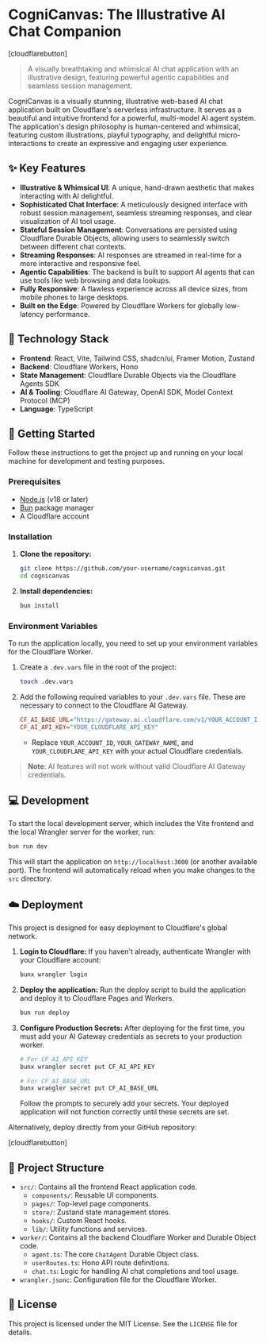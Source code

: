 # CogniCanvas: The Illustrative AI Chat Companion

[cloudflarebutton]

> A visually breathtaking and whimsical AI chat application with an illustrative design, featuring powerful agentic capabilities and seamless session management.

CogniCanvas is a visually stunning, illustrative web-based AI chat application built on Cloudflare's serverless infrastructure. It serves as a beautiful and intuitive frontend for a powerful, multi-model AI agent system. The application's design philosophy is human-centered and whimsical, featuring custom illustrations, playful typography, and delightful micro-interactions to create an expressive and engaging user experience.

## ✨ Key Features

*   **Illustrative & Whimsical UI**: A unique, hand-drawn aesthetic that makes interacting with AI delightful.
*   **Sophisticated Chat Interface**: A meticulously designed interface with robust session management, seamless streaming responses, and clear visualization of AI tool usage.
*   **Stateful Session Management**: Conversations are persisted using Cloudflare Durable Objects, allowing users to seamlessly switch between different chat contexts.
*   **Streaming Responses**: AI responses are streamed in real-time for a more interactive and responsive feel.
*   **Agentic Capabilities**: The backend is built to support AI agents that can use tools like web browsing and data lookups.
*   **Fully Responsive**: A flawless experience across all device sizes, from mobile phones to large desktops.
*   **Built on the Edge**: Powered by Cloudflare Workers for globally low-latency performance.

## 🚀 Technology Stack

*   **Frontend**: React, Vite, Tailwind CSS, shadcn/ui, Framer Motion, Zustand
*   **Backend**: Cloudflare Workers, Hono
*   **State Management**: Cloudflare Durable Objects via the Cloudflare Agents SDK
*   **AI & Tooling**: Cloudflare AI Gateway, OpenAI SDK, Model Context Protocol (MCP)
*   **Language**: TypeScript

## 🏁 Getting Started

Follow these instructions to get the project up and running on your local machine for development and testing purposes.

### Prerequisites

*   [Node.js](https://nodejs.org/en/) (v18 or later)
*   [Bun](https://bun.sh/) package manager
*   A Cloudflare account

### Installation

1.  **Clone the repository:**
    ```sh
    git clone https://github.com/your-username/cognicanvas.git
    cd cognicanvas
    ```

2.  **Install dependencies:**
    ```sh
    bun install
    ```

### Environment Variables

To run the application locally, you need to set up your environment variables for the Cloudflare Worker.

1.  Create a `.dev.vars` file in the root of the project:
    ```sh
    touch .dev.vars
    ```

2.  Add the following required variables to your `.dev.vars` file. These are necessary to connect to the Cloudflare AI Gateway.

    ```ini
    CF_AI_BASE_URL="https://gateway.ai.cloudflare.com/v1/YOUR_ACCOUNT_ID/YOUR_GATEWAY_NAME/openai"
    CF_AI_API_KEY="YOUR_CLOUDFLARE_API_KEY"
    ```

    *   Replace `YOUR_ACCOUNT_ID`, `YOUR_GATEWAY_NAME`, and `YOUR_CLOUDFLARE_API_KEY` with your actual Cloudflare credentials.

> **Note**: AI features will not work without valid Cloudflare AI Gateway credentials.

## 💻 Development

To start the local development server, which includes the Vite frontend and the local Wrangler server for the worker, run:

```sh
bun run dev
```

This will start the application on `http://localhost:3000` (or another available port). The frontend will automatically reload when you make changes to the `src` directory.

## ☁️ Deployment

This project is designed for easy deployment to Cloudflare's global network.

1.  **Login to Cloudflare:**
    If you haven't already, authenticate Wrangler with your Cloudflare account:
    ```sh
    bunx wrangler login
    ```

2.  **Deploy the application:**
    Run the deploy script to build the application and deploy it to Cloudflare Pages and Workers.
    ```sh
    bun run deploy
    ```

3.  **Configure Production Secrets:**
    After deploying for the first time, you must add your AI Gateway credentials as secrets to your production worker.
    ```sh
    # For CF_AI_API_KEY
    bunx wrangler secret put CF_AI_API_KEY

    # For CF_AI_BASE_URL
    bunx wrangler secret put CF_AI_BASE_URL
    ```
    Follow the prompts to securely add your secrets. Your deployed application will not function correctly until these secrets are set.

Alternatively, deploy directly from your GitHub repository:

[cloudflarebutton]

## 📂 Project Structure

*   `src/`: Contains all the frontend React application code.
    *   `components/`: Reusable UI components.
    *   `pages/`: Top-level page components.
    *   `store/`: Zustand state management stores.
    *   `hooks/`: Custom React hooks.
    *   `lib/`: Utility functions and services.
*   `worker/`: Contains all the backend Cloudflare Worker and Durable Object code.
    *   `agent.ts`: The core `ChatAgent` Durable Object class.
    *   `userRoutes.ts`: Hono API route definitions.
    *   `chat.ts`: Logic for handling AI chat completions and tool usage.
*   `wrangler.jsonc`: Configuration file for the Cloudflare Worker.

## 📄 License

This project is licensed under the MIT License. See the `LICENSE` file for details.